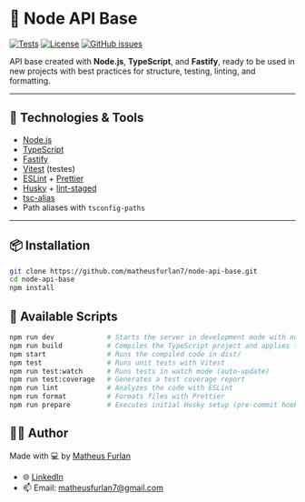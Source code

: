 # 🧱 Node API Base

[![Tests](https://img.shields.io/github/actions/workflow/status/matheusfurlan7/node-api-base/tests.yml?label=tests)](https://github.com/matheusfurlan7/node-api-base/actions)
[![License](https://img.shields.io/github/license/matheusfurlan7/node-api-base)](LICENSE)
[![GitHub issues](https://img.shields.io/github/issues/matheusfurlan7/node-api-base)](https://github.com/matheusfurlan7/node-api-base/issues)
 
API base created with **Node.js**, **TypeScript**, and **Fastify**, ready to be used in new projects with best practices for structure, testing, linting, and formatting.

---

## 🚀 Technologies & Tools

- [Node.js](https://nodejs.org/)
- [TypeScript](https://www.typescriptlang.org/)
- [Fastify](https://fastify.dev/)
- [Vitest](https://vitest.dev/) (testes)
- [ESLint](https://eslint.org/) + [Prettier](https://prettier.io/)
- [Husky](https://typicode.github.io/husky/) + [lint-staged](https://github.com/okonet/lint-staged)
- [tsc-alias](https://github.com/justkey007/tsc-alias)
- Path aliases with `tsconfig-paths`

---

## 📦 Installation

```bash
git clone https://github.com/matheusfurlan7/node-api-base.git
cd node-api-base
npm install
```

## 🧪 Available Scripts

```bash
npm run dev             # Starts the server in development mode with nodemon
npm run build           # Compiles the TypeScript project and applies the aliases
npm start               # Runs the compiled code in dist/
npm test                # Runs unit tests with Vitest
npm run test:watch      # Runs tests in watch mode (auto-update)
npm run test:coverage   # Generates a test coverage report
npm run lint            # Analyzes the code with ESLint
npm run format          # Formats files with Prettier
npm run prepare         # Executes initial Husky setup (pre-commit hooks)
```

## 👨‍💻 Author

Made with 💻 by [Matheus Furlan](https://github.com/matheusfurlan7)

- 🌐 [LinkedIn](https://www.linkedin.com/in/matheusfurlan7)
- 📫 Email: [matheusfurlan7@gmail.com](mailto:matheusfurlan7@gmail.com)